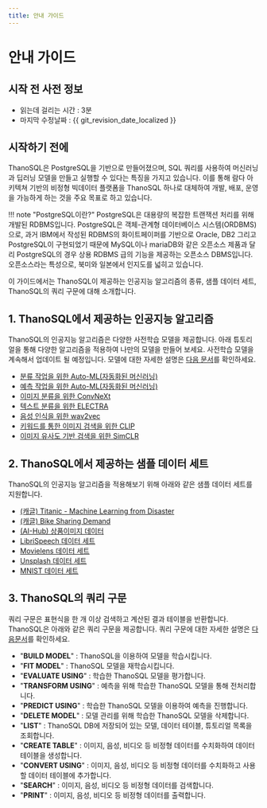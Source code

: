 ```yaml
---
title: 안내 가이드
---
```


# __안내 가이드__ 

## 시작 전 사전 정보

- 읽는데 걸리는 시간 : 3분
- 마지막 수정날짜 : {{ git_revision_date_localized }}

## 시작하기 전에

ThanoSQL은 PostgreSQL을 기반으로 만들어졌으며, SQL 쿼리를 사용하여 머신러닝과 딥러닝 모델을 만들고 실행할 수 있다는 특징을 가지고 있습니다. 이를 통해 람다 아키텍쳐 기반의 비정형 빅데이터 플랫폼을 ThanoSQL 하나로 대체하여 개발, 배포, 운영을 가능하게 하는 것을 주요 목표로 하고 있습니다.

!!! note "PostgreSQL이란?"
    PostgreSQL은 대용량의 복잡한 트랜잭션 처리를 위해 개발된 RDBMS입니다. PostgreSQL은 객체-관계형 데이터베이스 시스템(ORDBMS)으로, 과거 IBM에서 작성된 RDBMS의 화이트페이퍼를 기반으로 Oracle, DB2 그리고 PostgreSQL이 구현되었기 때문에 MySQL이나 mariaDB와 같은 오픈소스 제품과 달리 PostgreSQL의 경우 상용 RDBMS 급의 기능을 제공하는 오픈소스 DBMS입니다. 오픈소스라는 특성으로, 북미와 일본에서 인지도를 넓히고 있습니다. 

이 가이드에서는 ThanoSQL이 제공하는 인공지능 알고리즘의 종류, 샘플 데이터 세트, ThanoSQL의 쿼리 구문에 대해 소개합니다. 

## __1. ThanoSQL에서 제공하는 인공지능 알고리즘__ 

ThanoSQL의 인공지능 알고리즘은 다양한 사전학습 모델을 제공합니다. 아래 튜토리얼을 통해 다양한 알고리즘을 적용하여 나만의 모델을 만들어 보세요. 사전학습 모델을 계속해서 업데이트 될 예정입니다. 모델에 대한 자세한 설명은 [다음 문서](/how-to_guides/OPTIONS/)를 확인하세요.

- [분류 작업을 위한  Auto-ML(자동화된 머신러닝)](/tutorials/thanosql_ml/classification/automl_classification/) 
- [예측 작업을 위한 Auto-ML(자동화된 머신러닝)](/tutorials/thanosql_ml/regression/automl_regression/)
- [이미지 분류을 위한 ConvNeXt](/tutorials/thanosql_ml/classification/classification_convNext)
- [텍스트 분류을 위한 ELECTRA](/tutorials/thanosql_ml/classification/classification_Electra/)
- [음성 인식을 위한 wav2vec](/tutorials/thanosql_ml/audio_recognition/audio_recognition_wav2vec/)
- [키워드를 통한 이미지 검색을 위한 CLIP](/tutorials/thanosql_search/image_search/clip_image_search/)
- [이미지 유사도 기반 검색을 위한 SimCLR](/tutorials/thanosql_search/image_search/simclr_image_search/) 


## __2. ThanoSQL에서 제공하는 샘플 데이터 세트__ 

ThanoSQL의 인공지능 알고리즘을 적용해보기 위해 아래와 같은 샘플 데이터 세트를 지원합니다.  

- [(캐글) Titanic - Machine Learning from Disaster](https://www.kaggle.com/competitions/titanic/overview)    
- [(캐글) Bike Sharing Demand](https://www.kaggle.com/competitions/bike-sharing-demand/overview)     
- [(AI-Hub) 상품이미지 데이터](https://aihub.or.kr/aihubdata/data/view.do?currMenu=115&topMenu=100&aihubDataSe=realm&dataSetSn=64)  
- [LibriSpeech 데이터 세트](http://www.openslr.org/12)  
- [Movielens 데이터 세트](https://grouplens.org/datasets/movielens/)  
- [Unsplash 데이터 세트](https://unsplash.com/data)  
- [MNIST 데이터 세트](http://yann.lecun.com/exdb/mnist/)

## __3. ThanoSQL의 쿼리 구문__ 

쿼리 구문은 표현식을 한 개 이상 검색하고 계산된 결과 테이블을 반환합니다. ThanoSQL은 아래와 같은 쿼리 구문을 제공합니다. 쿼리 구문에 대한 자세한 설명은 [다음문서](/how-to_guides/syntax_list/)를 확인하세요.

- "__BUILD MODEL__" : ThanoSQL을 이용하여 모델을 학습시킵니다. 
- "__FIT MODEL__" : ThanoSQL 모델을 재학습시킵니다. 
- "__EVALUATE USING__" : 학습한 ThanoSQL 모델을 평가합니다.
- "__TRANSFORM USING__" : 예측을 위해 학습한 ThanoSQL 모델을 통해 전처리합니다.
- "__PREDICT USING__" : 학습한 ThanoSQL 모델을 이용하여 예측을 진행합니다.
- "__DELETE MODEL__" : 모델 관리를 위해 학습한 ThanoSQL 모델을 삭제합니다.
- "__LIST__" : ThanoSQL DB에 저장되어 있는 모델, 데이터 테이블, 튜토리얼 목록을 조회합니다. 
- "__CREATE TABLE__" : 이미지, 음성, 비디오 등 비정형 데이터를 수치화하여 데이터 테이블을 생성합니다. 
- "__CONVERT USING__" : 이미지, 음성, 비디오 등 비정형 데이터를 수치화하고 사용할 데이터 테이블에 추가합니다. 
- "__SEARCH__" : 이미지, 음성, 비디오 등 비정형 데이터를 검색합니다. 
- "__PRINT__" : 이미지, 음성, 비디오 등 비정형 데이터를 출력합니다. 
